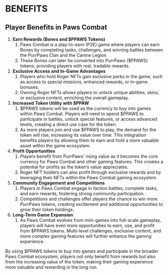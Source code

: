 # BENEFITS

## Player Benefits in Paws Combat

1. **Earn Rewards (Bones and $PPAWS Tokens)**
   1. Paws Combat is a play-to-earn (P2E) game where players can earn Bones by completing tasks, challenges, and winning battles between the PurrPaws Clan and the Canine Legion
   2. These Bones can later be converted into PurrPaws ($PPAWS) tokens, providing players with real, tradable rewards.
2. **Exclusive Access and In-Game Advantages**
   1. Players who hold Roger NFTs gain exclusive perks in the game, such as access to special missions, enhanced rewards, or in-game bonuses.
   2. Owning Roger NFTs allows players to unlock unique abilities, skins, or exclusive content, enriching the overall gameplay.
3. **Increased Token Utility with $PPAW**
   1. $PPAWS tokens will be used as the currency to buy into games within Paws Combat. Players will need to spend $PPAWS to participate in battles, unlock special features, or access advanced levels, creating a direct use case for the token.
   2. As more players join and use $PPAWS to play, the demand for the token will rise, increasing its value over time. This integration benefits players by allowing them to earn and hold a more valuable asset within the game ecosystem.
4. **Profit Opportunities**
   1. Players benefit from PurrPaws’ rising value as it becomes the core currency for Paws Combat and other gaming features. This creates a potential for profits as the token’s value appreciates.
   2. Roger NFT holders can also profit through exclusive rewards and by leveraging their NFTs within the Paws Combat gaming ecosystem.
5. **Community Engagement and Competitions**
   1. Players in Paws Combat engage in faction battles, complete tasks, and earn rewards, fostering strong community participation.
   2. Competitions and challenges offer players the chance to win more PurrPaws tokens, creating excitement and additional opportunities to grow their token holdings.
6. **Long-Term Game Expansion**
   1. As Paws Combat evolves from mini-games into full-scale gameplay, players will have even more opportunities to earn, use, and profit from $PPAWS tokens. Multi-level challenges, exclusive content, and more complex gaming features will further enhance the gaming experience.

By using $PPAWS tokens to buy into games and participate in the broader Paws Combat ecosystem, players not only benefit from rewards but also from the increasing value of the token, making their gaming experience more valuable and rewarding in the long run.
